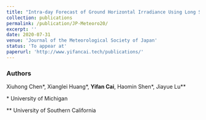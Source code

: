 ```yaml
---
title: "Intra-day Forecast of Ground Horizontal Irradiance Using Long Short-Term Memory Network (LSTM)"
collection: publications
permalink: /publication/JP-Meteoro20/
excerpt: ''
date: 2020-07-31
venue: 'Journal of the Meteorological Society of Japan'
status: 'To appear at'
paperurl: 'http://www.yifancai.tech/publications/'
---
```


### Authors 

Xiuhong Chen\*, Xianglei Huang\*, **Yifan Cai**, Haomin Shen\*, Jiayue Lu\*\*

\* University of Michigan

\** University of Southern California

